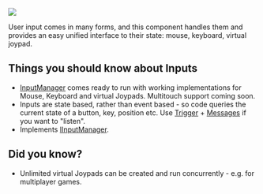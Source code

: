 [![](https://awe6.googlecode.com/svn/trunk/docs/images/icons/inputs.png)](https://awe6.googlecode.com/svn/tags/api/types/awe6/interfaces/IInputManager.html)

User input comes in many forms, and this component handles them and provides an easy unified interface to their state: mouse, keyboard, virtual joypad.

## Things you should know about Inputs ##

  * [InputManager](https://code.google.com/p/awe6/source/browse/trunk/app/src/awe6/core/InputManager.hx) comes ready to run with working implementations for Mouse, Keyboard and virtual Joypads.  Multitouch support coming soon.
  * Inputs are state based, rather than event based - so code queries the current state of a button, key, position etc.  Use [Trigger](https://code.google.com/p/awe6/source/browse/trunk/app/src/awe6/extras/Trigger.hx) + [Messages](ComponentMessages.md) if you want to "listen".
  * Implements [IInputManager](https://awe6.googlecode.com/svn/tags/api/types/awe6/interfaces/IInputManager.html).

## Did you know? ##

  * Unlimited virtual Joypads can be created and run concurrently - e.g. for multiplayer games.